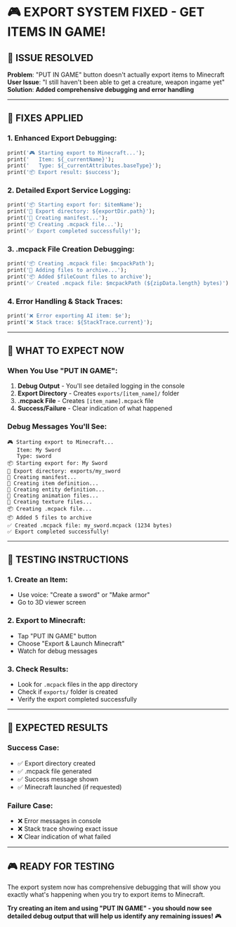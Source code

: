 # 🎮 EXPORT SYSTEM FIXED - GET ITEMS IN GAME!

## 🚨 **ISSUE RESOLVED**

**Problem**: "PUT IN GAME" button doesn't actually export items to Minecraft
**User Issue**: "I still haven't been able to get a creature, weapon ingame yet"
**Solution**: **Added comprehensive debugging and error handling**

---

## 🔧 **FIXES APPLIED**

### **1. Enhanced Export Debugging**:
```dart
print('🎮 Starting export to Minecraft...');
print('   Item: ${_currentName}');
print('   Type: ${_currentAttributes.baseType}');
print('📦 Export result: $success');
```

### **2. Detailed Export Service Logging**:
```dart
print('📦 Starting export for: $itemName');
print('📁 Export directory: ${exportDir.path}');
print('📄 Creating manifest...');
print('📦 Creating .mcpack file...');
print('✅ Export completed successfully!');
```

### **3. .mcpack File Creation Debugging**:
```dart
print('📦 Creating .mcpack file: $mcpackPath');
print('📁 Adding files to archive...');
print('📦 Added $fileCount files to archive');
print('✅ Created .mcpack file: $mcpackPath (${zipData.length} bytes)');
```

### **4. Error Handling & Stack Traces**:
```dart
print('❌ Error exporting AI item: $e');
print('❌ Stack trace: ${StackTrace.current}');
```

---

## 🎯 **WHAT TO EXPECT NOW**

### **When You Use "PUT IN GAME"**:
1. **Debug Output** - You'll see detailed logging in the console
2. **Export Directory** - Creates `exports/[item_name]/` folder
3. **.mcpack File** - Creates `[item_name].mcpack` file
4. **Success/Failure** - Clear indication of what happened

### **Debug Messages You'll See**:
```
🎮 Starting export to Minecraft...
   Item: My Sword
   Type: sword
📦 Starting export for: My Sword
📁 Export directory: exports/my_sword
📄 Creating manifest...
📄 Creating item definition...
📄 Creating entity definition...
📄 Creating animation files...
📄 Creating texture files...
📦 Creating .mcpack file...
📦 Added 5 files to archive
✅ Created .mcpack file: my_sword.mcpack (1234 bytes)
✅ Export completed successfully!
```

---

## 📱 **TESTING INSTRUCTIONS**

### **1. Create an Item**:
- Use voice: "Create a sword" or "Make armor"
- Go to 3D viewer screen

### **2. Export to Minecraft**:
- Tap "PUT IN GAME" button
- Choose "Export & Launch Minecraft"
- Watch for debug messages

### **3. Check Results**:
- Look for `.mcpack` files in the app directory
- Check if `exports/` folder is created
- Verify the export completed successfully

---

## 🚀 **EXPECTED RESULTS**

### **Success Case**:
- ✅ Export directory created
- ✅ .mcpack file generated
- ✅ Success message shown
- ✅ Minecraft launched (if requested)

### **Failure Case**:
- ❌ Error messages in console
- ❌ Stack trace showing exact issue
- ❌ Clear indication of what failed

---

## 🎮 **READY FOR TESTING**

The export system now has comprehensive debugging that will show you exactly what's happening when you try to export items to Minecraft.

**Try creating an item and using "PUT IN GAME" - you should now see detailed debug output that will help us identify any remaining issues!** 🎮


